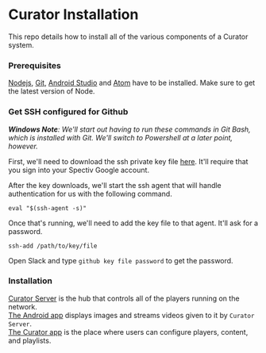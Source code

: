 # Curator Installation
This repo details how to install all of the various components of a Curator system.

### Prerequisites
[Nodejs](https://nodejs.org/en/), [Git](https://git-scm.com/), [Android Studio](https://developer.android.com/studio/index.html) and [Atom](https://atom.io/) have to be installed. Make sure to get the latest version of Node.

### Get SSH configured for Github
_**Windows Note**: We'll start out having to run these commands in Git Bash, which is installed with Git. We'll switch to Powershell at a later point, however._  

First, we'll need to download the ssh private key file [here](https://drive.google.com/a/sparrowav.com/file/d/0B_MvBkpX7P0mTGhod0hJR0JHeUk/view?usp=sharing). It'll require that you sign into your Spectiv Google account.

After the key downloads, we'll start the ssh agent that will handle authentication for us with the following command.  
```
eval "$(ssh-agent -s)"
```

Once that's running, we'll need to add the key file to that agent. It'll ask for a password.  
```
ssh-add /path/to/key/file
```
Open Slack and type `github key file password` to get the password.


### Installation
[Curator Server](https://github.com/euroclydon37/curator-installation/blob/master/Curator-Server.md) is the hub that controls all of the players running on the network.  
[The Android app](https://github.com/euroclydon37/curator-installation/blob/master/Android-Player.md) displays images and streams videos given to it by `Curator Server`.  
[The Curator app](https://github.com/euroclydon37/curator-installation/blob/master/Curator-App.md) is the place where users can configure players, content, and playlists.

